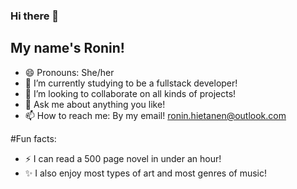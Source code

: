 ### Hi there 👋
## My name's Ronin!

- 😄 Pronouns: She/her
- 🌱 I’m currently studying to be a fullstack developer!
- 👯 I’m looking to collaborate on all kinds of projects!
- 💬 Ask me about anything you like!
- 📫 How to reach me: By my email! ronin.hietanen@outlook.com

#Fun facts:
- ⚡ I can read a 500 page novel in under an hour!
- ✨ I also enjoy most types of art and most genres of music!
